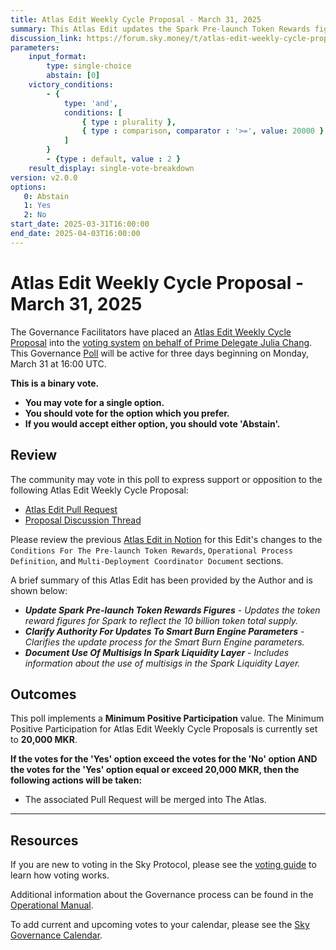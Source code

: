 ```yaml
---
title: Atlas Edit Weekly Cycle Proposal - March 31, 2025
summary: This Atlas Edit updates the Spark Pre-launch Token Rewards figures and other documentation.
discussion_link: https://forum.sky.money/t/atlas-edit-weekly-cycle-proposal-for-week-of-march-31-2025/26209
parameters:
    input_format:
        type: single-choice
        abstain: [0]
    victory_conditions:
        - {
            type: 'and',
            conditions: [
                { type : plurality },
                { type : comparison, comparator : '>=', value: 20000 }
            ]
        }
        - {type : default, value : 2 }
    result_display: single-vote-breakdown
version: v2.0.0
options:
   0: Abstain
   1: Yes
   2: No
start_date: 2025-03-31T16:00:00
end_date: 2025-04-03T16:00:00
---
```

# Atlas Edit Weekly Cycle Proposal - March 31, 2025

The Governance Facilitators have placed an [Atlas Edit Weekly Cycle Proposal](https://sky-atlas.powerhouse.io/#A.1.9.2_Atlas_Edit_Weekly_Cycle-4a8ad9ad-5c5d-4994-9b46-f04c0e61ce59|0db30308) into the [voting system](https://vote.makerdao.com/polling) [on behalf of Prime Delegate Julia Chang](https://forum.sky.money/t/atlas-edit-weekly-cycle-proposal-for-week-of-march-31-2025/26209/2). This Governance [Poll](https://sky-atlas.powerhouse.io/#A.1.9.2_Atlas_Edit_Weekly_Cycle-4a8ad9ad-5c5d-4994-9b46-f04c0e61ce59%7C0db30308) will be active for three days beginning on Monday, March 31 at 16:00 UTC.

**This is a binary vote.**

- **You may vote for a single option.**
- **You should vote for the option which you prefer.**
- **If you would accept either option, you should vote 'Abstain'.**

## Review

The community may vote in this poll to express support or opposition to the following Atlas Edit Weekly Cycle Proposal:

- [Atlas Edit Pull Request](https://github.com/makerdao/next-gen-atlas/pull/76)
- [Proposal Discussion Thread](https://forum.sky.money/t/atlas-edit-weekly-cycle-proposal-for-week-of-march-31-2025/26209)

Please review the previous [Atlas Edit in Notion](https://www.notion.so/Public-Atlas-Edit-Weekly-Proposal-for-Agent-Launch-Week-of-2025-03-10-1aff2ff08d738081880fcdc15ceb12b0?pvs=21) for this Edit's changes to the `Conditions For The Pre-launch Token Rewards`, `Operational Process Definition`, and `Multi-Deployment Coordinator Document` sections.

A brief summary of this Atlas Edit has been provided by the Author and is shown below:

- ***Update Spark Pre-launch Token Rewards Figures** - Updates the token reward figures for Spark to reflect the 10 billion token total supply.*
- ***Clarify Authority For Updates To Smart Burn Engine Parameters** - Clarifies the update process for the Smart Burn Engine parameters.*
- ***Document Use Of Multisigs In Spark Liquidity Layer** - Includes information about the use of multisigs in the Spark Liquidity Layer.*

## Outcomes

This poll implements a **Minimum Positive Participation** value. The Minimum Positive Participation for Atlas Edit Weekly Cycle Proposals is currently set to **20,000 MKR**.

**If the votes for the 'Yes' option exceed the votes for the 'No' option AND the votes for the 'Yes' option equal or exceed 20,000 MKR, then the following actions will be taken:**

- The associated Pull Request will be merged into The Atlas.

---

## Resources

If you are new to voting in the Sky Protocol, please see the [voting guide](https://manual.makerdao.com/governance/voting-in-makerdao/on-chain-governance) to learn how voting works.

Additional information about the Governance process can be found in the [Operational Manual](https://manual.makerdao.com).

To add current and upcoming votes to your calendar, please see the [Sky Governance Calendar](https://manual.makerdao.com/makerdao/calendars/governance-calendar).
